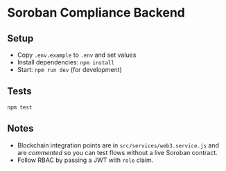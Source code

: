 # Soroban Compliance Backend

## Setup

- Copy `.env.example` to `.env` and set values
- Install dependencies: `npm install`
- Start: `npm run dev` (for development)

## Tests

`npm test`

## Notes
- Blockchain integration points are in `src/services/web3.service.js` and are *commented* so you can test flows without a live Soroban contract.
- Follow RBAC by passing a JWT with `role` claim.
 
